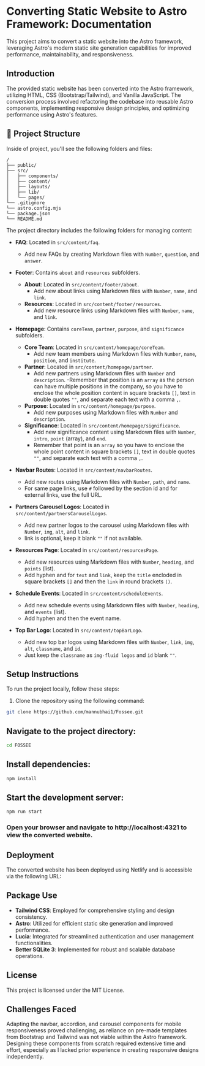 # Converting Static Website to Astro Framework: Documentation

This project aims to convert a static website into the Astro framework, leveraging Astro's modern static site generation capabilities for improved performance, maintainability, and responsiveness.

## Introduction

The provided static website has been converted into the Astro framework, utilizing HTML, CSS (Bootstrap/Tailwind), and Vanilla JavaScript. The conversion process involved refactoring the codebase into reusable Astro components, implementing responsive design principles, and optimizing performance using Astro's features.

## 🚀 Project Structure

Inside of project, you'll see the following folders and files:

```text
/
├── public/
├── src/
│   ├── components/
│   ├── content/
│   ├── layouts/
│   ├── lib/
│   └── pages/
└── .gitignore
└── astro.config.mjs
└── package.json
└── README.md
```

The project directory includes the following folders for managing content:

- **FAQ**: Located in `src/content/faq`.

  - Add new FAQs by creating Markdown files with `Number`, `question`, and `answer`.

- **Footer**: Contains `about` and `resources` subfolders.

  - **About**: Located in `src/content/footer/about`.
    - Add new about links using Markdown files with `Number`, `name`, and `link`.
  - **Resources**: Located in `src/content/footer/resources`.
    - Add new resource links using Markdown files with `Number`, `name`, and `link`.

- **Homepage**: Contains `coreTeam`, `partner`, `purpose`, and `significance` subfolders.

  - **Core Team**: Located in `src/content/homepage/coreTeam`.
    - Add new team members using Markdown files with `Number`, `name`, `position`, and `institute`.
  - **Partner**: Located in `src/content/homepage/partner`.
    - Add new partners using Markdown files with `Number` and `description`.
      -Remember that position is an `array` as the person can have multiple positions in the company, so you have to enclose the whole position content in square brackets `[]`, text in double quotes `""`, and separate each text with a comma `,`.
  - **Purpose**: Located in `src/content/homepage/purpose`.
    - Add new purposes using Markdown files with `Number` and `description`.
  - **Significance**: Located in `src/content/homepage/significance`.
    - Add new significance content using Markdown files with `Number`, `intro`, `point` (array), and `end`.
    - Remember that point is an `array` so you have to enclose the whole point content in square brackets `[]`, text in double quotes `""`, and separate each text with a comma `,`.

- **Navbar Routes**: Located in `src/content/navbarRoutes`.

  - Add new routes using Markdown files with `Number`, `path`, and `name`.
  - For same page links, use `#` followed by the section id and for external links, use the full URL.

- **Partners Carousel Logos**: Located in `src/content/partnersCarouselLogos`.

  - Add new partner logos to the carousel using Markdown files with `Number`, `img`, `alt`, and `link`.
  - link is optional, keep it blank `""` if not available.

- **Resources Page**: Located in `src/content/resourcesPage`.

  - Add new resources using Markdown files with `Number`, `heading`, and `points` (list).
  - Add hyphen and for `text` and `link`, keep the `title` encloded in square brackets `[]` and then the `link` in round brackets `()`.

- **Schedule Events**: Located in `src/content/scheduleEvents`.

  - Add new schedule events using Markdown files with `Number`, `heading`, and `events` (list).
  - Add hyphen and then the event name.

- **Top Bar Logo**: Located in `src/content/topBarLogo`.
  - Add new top bar logos using Markdown files with `Number`, `link`, `img`, `alt`, `classname`, and `id`.
  - Just keep the `classname` as `img-fluid logos` and `id` blank `""`.

## Setup Instructions

To run the project locally, follow these steps:

1. Clone the repository using the following command:

```bash
git clone https://github.com/mannubhai1/Fossee.git
```

## Navigate to the project directory:

```bash
cd FOSSEE
```

## Install dependencies:

```bash
npm install
```

## Start the development server:

```bash
npm run start
```

### Open your browser and navigate to http://localhost:4321 to view the converted website.

## Deployment

The converted website has been deployed using Netlify and is accessible via the following URL:

## Package Use

- **Tailwind CSS**: Employed for comprehensive styling and design consistency.
- **Astro**: Utilized for efficient static site generation and improved performance.
- **Lucia**: Integrated for streamlined authentication and user management functionalities.
- **Better SQLite 3**: Implemented for robust and scalable database operations.

## License

This project is licensed under the MIT License.

## Challenges Faced

Adapting the navbar, accordion, and carousel components for mobile responsiveness proved challenging, as reliance on pre-made templates from Bootstrap and Tailwind was not viable within the Astro framework. Designing these components from scratch required extensive time and effort, especially as I lacked prior experience in creating responsive designs independently.
